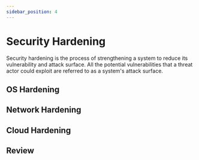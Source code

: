 ```yaml
---
sidebar_position: 4
---
```


# Security Hardening

Security hardening is the process of strengthening a system to reduce its vulnerability and attack surface. All the potential vulnerabilities that a threat actor could exploit are referred to as a system's attack surface.

## OS Hardening


## Network Hardening


## Cloud Hardening


## Review


